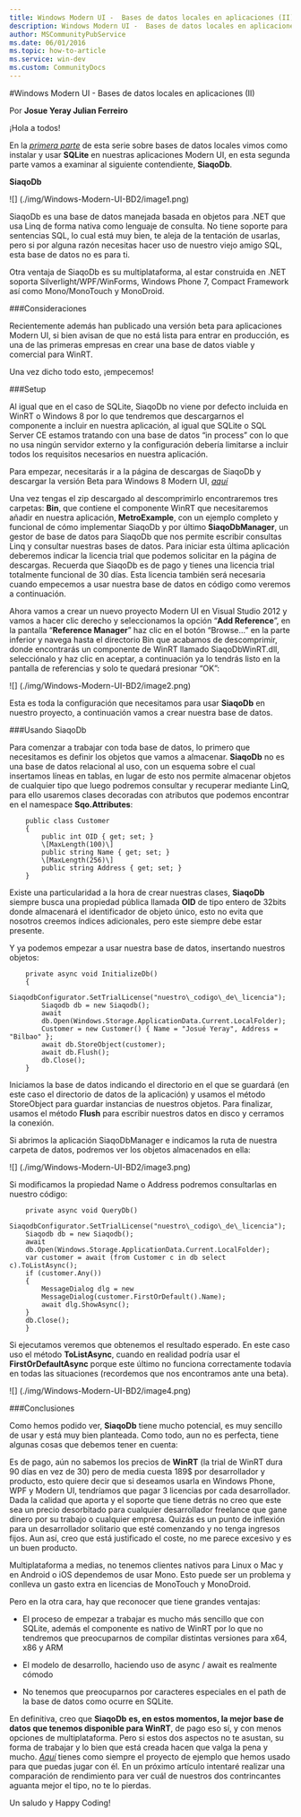 ```yaml
---
title: Windows Modern UI -  Bases de datos locales en aplicaciones (II)
description: Windows Modern UI -  Bases de datos locales en aplicaciones (II)
author: MSCommunityPubService
ms.date: 06/01/2016
ms.topic: how-to-article
ms.service: win-dev
ms.custom: CommunityDocs
---
```







#Windows Modern UI -  Bases de datos locales en aplicaciones (II)

Por **Josue Yeray Julian Ferreiro**



¡Hola a todos!

En la [*primera
parte*](http://geeks.ms/blogs/jyeray/archive/2012/07/04/windows-8-bases-de-datos-locales-en-aplicaciones-metro-i.aspx)
de esta serie sobre bases de datos locales vimos como instalar y usar
**SQLite** en nuestras aplicaciones Modern UI, en esta segunda parte
vamos a examinar al siguiente contendiente, **SiaqoDb**.

**SiaqoDb**

![] (./img/Windows-Modern-UI-BD2/image1.png)

SiaqoDb es una base de datos manejada basada en objetos para .NET que
usa Linq de forma nativa como lenguaje de consulta. No tiene soporte
para sentencias SQL, lo cual está muy bien, te aleja de la tentación de
usarlas, pero si por alguna razón necesitas hacer uso de nuestro viejo
amigo SQL, esta base de datos no es para ti.

Otra ventaja de SiaqoDb es su multiplataforma, al estar construida en
.NET soporta Silverlight/WPF/WinForms, Windows Phone 7, Compact
Framework así como Mono/MonoTouch y MonoDroid.

###Consideraciones


Recientemente además han publicado una versión beta para aplicaciones
Modern UI, si bien avisan de que no está lista para entrar en
producción, es una de las primeras empresas en crear una base de datos
viable y comercial para WinRT.

Una vez dicho todo esto, ¡empecemos!

###Setup


Al igual que en el caso de SQLite, SiaqoDb no viene por defecto incluida
en WinRT o Windows 8 por lo que tendremos que descargarnos el componente
a incluir en nuestra aplicación, al igual que SQLite o SQL Server CE
estamos tratando con una base de datos “in process” con lo que no usa
ningún servidor externo y la configuración debería limitarse a incluir
todos los requisitos necesarios en nuestra aplicación.

Para empezar, necesitarás ir a la página de descargas de SiaqoDb y
descargar la versión Beta para Windows 8 Modern UI,
[*aquí*](http://siaqodb.com/?page_id=8)

Una vez tengas el zip descargado al descomprimirlo encontraremos tres
carpetas: **Bin**, que contiene el componente WinRT que necesitaremos
añadir en nuestra aplicación, **MetroExample**, con un ejemplo completo
y funcional de cómo implementar SiaqoDb y por último **SiaqoDbManager**,
un gestor de base de datos para SiaqoDb que nos permite escribir
consultas Linq y consultar nuestras bases de datos. Para iniciar esta
última aplicación deberemos indicar la licencia trial que podemos
solicitar en la página de descargas. Recuerda que SiaqoDb es de pago y
tienes una licencia trial totalmente funcional de 30 días. Esta licencia
también será necesaria cuando empecemos a usar nuestra base de datos en
código como veremos a continuación.

Ahora vamos a crear un nuevo proyecto Modern UI en Visual Studio 2012 y
vamos a hacer clic derecho y seleccionamos la opción “**Add
Reference**”, en la pantalla “**Reference Manager**” haz clic en el
botón “Browse…” en la parte inferior y navega hasta el directorio Bin
que acabamos de descomprimir, donde encontrarás un componente de WinRT
llamado SiaqoDbWinRT.dll, selecciónalo y haz clic en aceptar, a
continuación ya lo tendrás listo en la pantalla de referencias y solo te
quedará presionar “OK”:

![] (./img/Windows-Modern-UI-BD2/image2.png)

Esta es toda la configuración que necesitamos para usar **SiaqoDb** en
nuestro proyecto, a continuación vamos a crear nuestra base de datos.

###Usando SiaqoDb


Para comenzar a trabajar con toda base de datos, lo primero que
necesitamos es definir los objetos que vamos a almacenar. **SiaqoDb** no
es una base de datos relacional al uso, con un esquema sobre el cual
insertamos líneas en tablas, en lugar de esto nos permite almacenar
objetos de cualquier tipo que luego podremos consultar y recuperar
mediante LinQ, para ello usaremos clases decoradas con atributos que
podemos encontrar en el namespace **Sqo.Attributes**:


```
    public class Customer
    {
        public int OID { get; set; }
        \[MaxLength(100)\]
        public string Name { get; set; }
        \[MaxLength(256)\]
        public string Address { get; set; }
    }
```

Existe una particularidad a la hora de crear nuestras clases,
**SiaqoDb** siempre busca una propiedad pública llamada **OID** de tipo
entero de 32bits donde almacenará el identificador de objeto único, esto
no evita que nosotros creemos índices adicionales, pero este siempre
debe estar presente.

Y ya podemos empezar a usar nuestra base de datos, insertando nuestros
objetos:


```
    private async void InitializeDb()
    {
        SiaqodbConfigurator.SetTrialLicense("nuestro\_codigo\_de\_licencia");
        Siaqodb db = new Siaqodb();
        await
        db.Open(Windows.Storage.ApplicationData.Current.LocalFolder);
        Customer = new Customer() { Name = "Josué Yeray", Address = "Bilbao" };
        await db.StoreObject(customer);
        await db.Flush();
        db.Close();
    }
```

Iniciamos la base de datos indicando el directorio en el que se guardará
(en este caso el directorio de datos de la aplicación) y usamos el
método StoreObject para guardar instancias de nuestros objetos. Para
finalizar, usamos el método **Flush** para escribir nuestros datos en
disco y cerramos la conexión.

Si abrimos la aplicación SiaqoDbManager e indicamos la ruta de nuestra
carpeta de datos, podremos ver los objetos almacenados en ella:

![] (./img/Windows-Modern-UI-BD2/image3.png)
 

Si modificamos la propiedad Name o Address podremos consultarlas en
nuestro código:

```
    private async void QueryDb()
    SiaqodbConfigurator.SetTrialLicense("nuestro\_codigo\_de\_licencia");
    Siaqodb db = new Siaqodb();
    await
    db.Open(Windows.Storage.ApplicationData.Current.LocalFolder);
    var customer = await (from Customer c in db select c).ToListAsync();
    if (customer.Any())
    {
        MessageDialog dlg = new
        MessageDialog(customer.FirstOrDefault().Name);
        await dlg.ShowAsync();
    }
    db.Close();
    }
```

Si ejecutamos veremos que obtenemos el resultado esperado. En este caso
uso el método **ToListAsync**, cuando en realidad podría usar el
**FirstOrDefaultAsync** porque este último no funciona correctamente
todavía en todas las situaciones (recordemos que nos encontramos ante
una beta).

![] (./img/Windows-Modern-UI-BD2/image4.png)

###Conclusiones


Como hemos podido ver, **SiaqoDb** tiene mucho potencial, es muy
sencillo de usar y está muy bien planteada. Como todo, aun no es
perfecta, tiene algunas cosas que debemos tener en cuenta:

Es de pago, aún no sabemos los precios de **WinRT** (la trial de WinRT
dura 90 días en vez de 30) pero de media cuesta 189\$ por desarrollador
y producto, esto quiere decir que si deseamos usarla en Windows Phone,
WPF y Modern UI, tendríamos que pagar 3 licencias por cada
desarrollador. Dada la calidad que aporta y el soporte que tiene detrás
no creo que este sea un precio desorbitado para cualquier desarrollador
freelance que gane dinero por su trabajo o cualquier empresa. Quizás es
un punto de inflexión para un desarrollador solitario que esté
comenzando y no tenga ingresos fijos. Aun así, creo que está justificado
el coste, no me parece excesivo y es un buen producto.

Multiplataforma a medias, no tenemos clientes nativos para Linux o
    Mac y en Android o iOS dependemos de usar Mono. Esto puede ser un
    problema y conlleva un gasto extra en licencias de MonoTouch
    y MonoDroid.



Pero en la otra cara, hay que reconocer que tiene grandes ventajas:

- El proceso de empezar a trabajar es mucho más sencillo que con
    SQLite, además el componente es nativo de WinRT por lo que no
    tendremos que preocuparnos de compilar distintas versiones para x64,
    x86 y ARM

- El modelo de desarrollo, haciendo uso de async / await es realmente
    cómodo

- No tenemos que preocuparnos por caracteres especiales en el path de
    la base de datos como ocurre en SQLite.


En definitiva, creo que **SiaqoDb** **es, en estos momentos, la mejor
base de datos que tenemos disponible para WinRT**, de pago eso sí, y con
menos opciones de multiplataforma. Pero si estos dos aspectos no te
asustan, su forma de trabajar y lo bien que está creada hacen que valga
la pena y mucho.
[*Aquí*](https://skydrive.live.com/redir?resid=FD100135B82F3364!655)
tienes como siempre el proyecto de ejemplo que hemos usado para que
puedas jugar con él. En un próximo artículo intentaré realizar una
comparación de rendimiento para ver cuál de nuestros dos contrincantes
aguanta mejor el tipo, no te lo pierdas.

Un saludo y Happy Coding!


